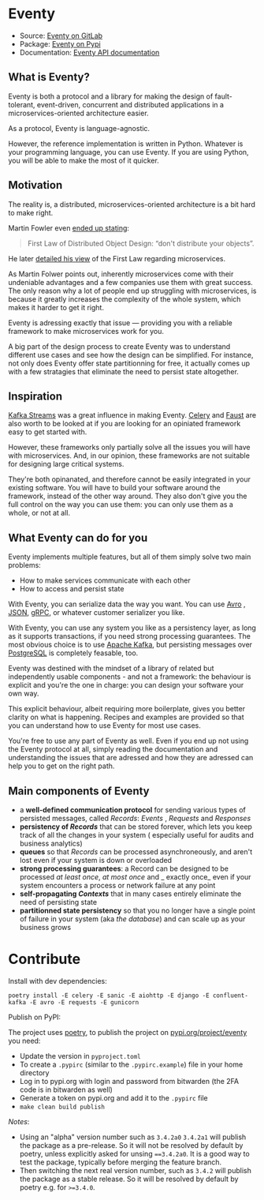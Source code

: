 # Eventy

* Source: [Eventy on GitLab](https://gitlab.com/qotto/oss/eventy)
* Package: [Eventy on Pypi](https://pypi.org/project/eventy/)
* Documentation: [Eventy API documentation](https://qotto.gitlab.io/oss/eventy/)

## What is Eventy?

Eventy is both a protocol and a library for making the design of fault-tolerant, event-driven, concurrent and
distributed applications in a microservices-oriented architecture easier.

As a protocol, Eventy is language-agnostic.

However, the reference implementation is written in Python. Whatever is your programming language, you can use Eventy.
If you are using Python, you will be able to make the most of it quicker.

## Motivation

The reality is, a distributed, microservices-oriented architecture is a bit hard to make right.

Martin Fowler even [ended up stating](https://www.drdobbs.com/errant-architectures/184414966):

> First Law of Distributed Object Design: “don't distribute your objects”.

He later [detailed his view](https://martinfowler.com/articles/distributed-objects-microservices.html) of the First Law
regarding microservices.

As Martin Folwer points out, inherently microservices come with their undeniable advantages and a few companies use them
with great success. The only reason why a lot of people end up struggling with microservices, is because it greatly
increases the complexity of the whole system, which makes it harder to get it right.

Eventy is adressing exactly that issue — providing you with a reliable framework to make microservices work for you.

A big part of the design process to create Eventy was to understand different use cases and see how the design can be
simplified. For instance, not only does Eventy offer state partitionning for free, it actually comes up with a few
stratagies that eliminate the need to persist state altogether.

## Inspiration

[Kafka Streams](https://kafka.apache.org/documentation/streams/) was a great influence in making
Eventy. [Celery](http://www.celeryproject.org/) and [Faust](https://github.com/robinhood/faust) are also worth to be
looked at if you are looking for an opiniated framework easy to get started with.

However, these frameworks only partially solve all the issues you will have with microservices. And, in our opinion,
these frameworks are not suitable for designing large critical systems.

They're both opinanated, and therefore cannot be easily integrated in your existing software. You will have to build
your software around the framework, instead of the other way around. They also don't give you the full control on the
way you can use them: you can only use them as a whole, or not at all.

## What Eventy can do for you

Eventy implements multiple features, but all of them simply solve two main problems:

* How to make services communicate with each other
* How to access and persist state

With Eventy, you can serialize data the way you want. You can use [Avro](https://avro.apache.org/)
, [JSON](https://www.json.org/), [gRPC](https://grpc.io/), or whatever customer serializer you like.

With Eventy, you can use any system you like as a persistency layer, as long as it supports transactions, if you need
strong processing guarantees. The most obvious choice is to use [Apache Kafka](https://kafka.apache.org/), but
persisting messages over [PostgreSQL](https://www.postgresql.org/) is completely feasable, too.

Eventy was destined with the mindset of a library of related but independently usable components - and not a framework:
the behaviour is explicit and you're the one in charge: you can design your software your own way.

This explicit behaviour, albeit requiring more boilerplate, gives you better clarity on what is happening. Recipes and
examples are provided so that you can understand how to use Eventy for most use cases.

You're free to use any part of Eventy as well. Even if you end up not using the Eventy protocol at all, simply reading
the documentation and understanding the issues that are adressed and how they are adressed can help you to get on the
right path.

## Main components of Eventy

* a **well-defined communication protocol** for sending various types of persisted messages, called _Records_: _Events_
  , _Requests_ and _Responses_
* **persistency of _Records_** that can be stored forever, which lets you keep track of all the changes in your system (
  especially useful for audits and business analytics)
* **queues** so that _Records_ can be processed asynchroneously, and aren't lost even if your system is down or
  overloaded
* **strong processing guarantees**: a Record can be designed to be processed _at least once_, _at most once_ and _
  exactly once_ even if your system encounters a process or network failure at any point
* **self-propagating _Contexts_** that in many cases entirely eliminate the need of persisting state
* **partitionned state persistency** so that you no longer have a single point of failure in your system (aka _the
  database_) and can scale up as your business grows

# Contribute

Install with dev dependencies:

```
poetry install -E celery -E sanic -E aiohttp -E django -E confluent-kafka -E avro -E requests -E gunicorn
```

Publish on PyPI:

The project uses [poetry](https://python-poetry.org/), to publish the project on [pypi.org/project/eventy](https://pypi.org/project/eventy/) you need:
* Update the version in `pyproject.toml`
* To create a `.pypirc` (similar to the `.pypirc.example`) file in your home directory
* Log in to pypi.org with login and password from bitwarden (the 2FA code is in bitwarden as well)
* Generate a token on pypi.org and add it to the `.pypirc` file
* `make clean build publish`

*Notes*:
* Using an "alpha" version number such as `3.4.2a0` `3.4.2a1` will publish the package as a pre-release. So it will not be resolved by default by poetry, unless explicitly asked for unsing `==3.4.2a0`.  It is a good way to test the package, typically before merging the feature branch.
* Then switching the next real version number, such as `3.4.2` will publish the package as a stable release. So it will be resolved by default by poetry e.g. for `>=3.4.0`.
